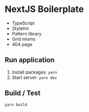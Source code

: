 # NextJS Boilerplate  
- TypeScript
- Stylelint
- Pattern library
- Grid mixins
- 404 page

## Run application
1. Install packages: `yarn`
2. Start server: `yarn dev`

## Build / Test
`yarn build`